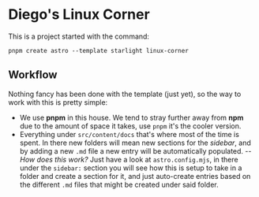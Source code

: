 # Diego's Linux Corner

This is a project started with the command:

````
pnpm create astro --template starlight linux-corner
````

## Workflow

Nothing fancy has been done with the template (just yet), so the way to work with 
this is pretty simple:

- We use **pnpm** in this house. We tend to stray further away from **npm** due to 
the amount of space it takes, use `pnpm` it's the cooler version.
- Everything under `src/content/docs` that's where most of the time is spent. In there 
new folders will mean new sections for the _sidebar_, and by adding a new `.md` file 
a new entry will be automatically populated.
-- _How does this work?_ Just have a look at `astro.config.mjs`, in there under the 
`sidebar:` section you will see how this is setup to take in a folder and create 
a section for it, and just auto-create entries based on the different `.md` files that 
might be created under said folder.